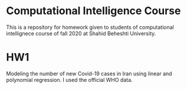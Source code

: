 # Computational Intelligence Course
This is a repository for homework given to students of computational intellignece course of fall 2020 at Shahid Beheshti University.

# HW1
Modeling the number of new Covid-19 cases in Iran using linear and polynomial regression. I used the official WHO data.